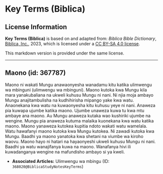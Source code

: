 # Key Terms (Biblica)

## License Information

**Key Terms (Biblica)** is based on and adapted from: _Biblica Bible Dictionary_, [Biblica, Inc.](https://www.biblica.com/), 2023, which is licensed under a [CC BY-SA 4.0 license](https://creativecommons.org/licenses/by-sa/4.0/legalcode.en).

This markdown version is provided under the same license.



--------------------------------

## Maono (id: 367787)

Maono ni wakati Mungu anawaonyesha wanadamu kitu katika ulimwengu wa mbinguni (ulimwengu wa mbinguni). Maono kutoka kwa Mungu kila mara yanakubaliana na ukweli kuhusu Mungu ni nani. Ni njia moja ambayo Mungu anajitambulisha na kudhihirisha mipango yake kwa watu. Anaonekana kwa watu na kuwaonyesha kitu kuhusu yeye ni nani. Anaweza pia kuwapa ujumbe katika maono. Ujumbe unaweza kuwa tu kwa mtu ambaye ana maono. Au Mungu anaweza kutaka wao kushiriki ujumbe na wengine. Mungu pia anaweza kutuma malaika kuonekana kwa watu katika maono. Maono yanaweza kutokea kupitia ndoto wakati watu wamelala. Watu hawafanyi maono kutoka kwa Mungu kutokea. Ni zawadi kutoka kwa Mungu. Baadhi ya maono yanatoka kwa shetani na viumbe wa kiroho waovu. Maono hayo ni hatari na hayaonyeshi ukweli kuhusu Mungu ni nani. Baadhi ya watu wanajifanya kuwa na maono. Wanafanya hivi ili kuwadanganya wengine na mafundisho ambayo si ya kweli.

* **Associated Articles:** Ulimwengu wa mbingu (ID: `368020@BiblicaStudyNotesKeyTerms`)

